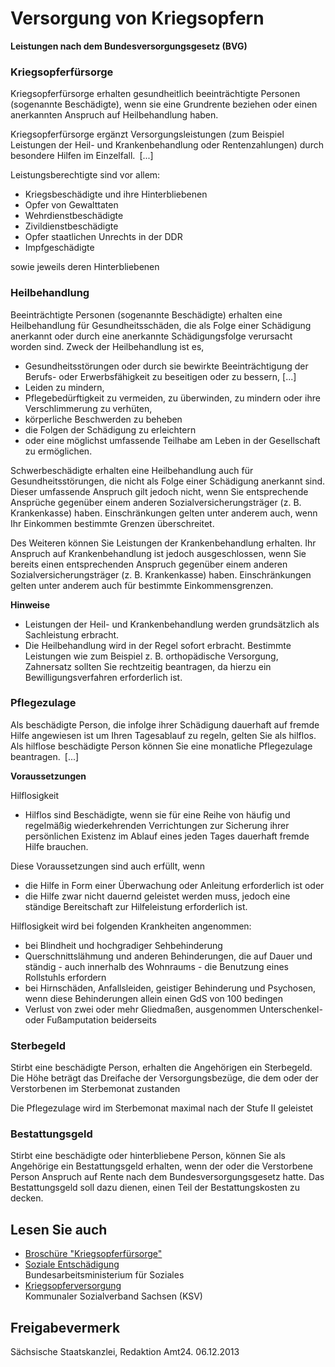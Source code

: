 # Versorgung von Kriegsopfern

**Leistungen nach dem Bundesversorgungsgesetz (BVG)**

### Kriegsopferfürsorge

Kriegsopferfürsorge erhalten gesundheitlich beeinträchtigte Personen (sogenannte Beschädigte), wenn sie eine Grundrente beziehen oder einen anerkannten Anspruch auf Heilbehandlung haben.

Kriegsopferfürsorge ergänzt Versorgungsleistungen (zum Beispiel Leistungen der Heil- und Krankenbehandlung oder Rentenzahlungen) durch besondere Hilfen im Einzelfall. [...]

Leistungsberechtigte sind vor allem:

* Kriegsbeschädigte und ihre Hinterbliebenen
* Opfer von Gewalttaten
* Wehrdienstbeschädigte
* Zivildienstbeschädigte
* Opfer staatlichen Unrechts in der DDR
* Impfgeschädigte

sowie jeweils deren Hinterbliebenen

### Heilbehandlung

Beeinträchtigte Personen (sogenannte Beschädigte) erhalten eine Heilbehandlung für Gesundheitsschäden, die als Folge einer Schädigung anerkannt oder durch eine anerkannte Schädigungsfolge verursacht worden sind. Zweck der Heilbehandlung ist es,

* Gesundheitsstörungen oder durch sie bewirkte Beeinträchtigung der Berufs- oder Erwerbsfähigkeit zu beseitigen oder zu bessern, [...]
* Leiden zu mindern,
* Pflegebedürftigkeit zu vermeiden, zu überwinden, zu mindern oder ihre Verschlimmerung zu verhüten,
* körperliche Beschwerden zu beheben
* die Folgen der Schädigung zu erleichtern
* oder eine möglichst umfassende Teilhabe am Leben in der Gesellschaft zu ermöglichen.

Schwerbeschädigte erhalten eine Heilbehandlung auch für Gesundheitsstörungen, die nicht als Folge einer Schädigung anerkannt sind. Dieser umfassende Anspruch gilt jedoch nicht, wenn Sie entsprechende Ansprüche gegenüber einem anderen Sozialversicherungsträger (z. B. Krankenkasse) haben. Einschränkungen gelten unter anderem auch, wenn Ihr Einkommen bestimmte Grenzen überschreitet.

Des Weiteren können Sie Leistungen der Krankenbehandlung erhalten. Ihr Anspruch auf Krankenbehandlung ist jedoch ausgeschlossen, wenn Sie bereits einen entsprechenden Anspruch gegenüber einem anderen Sozialversicherungsträger (z. B. Krankenkasse) haben. Einschränkungen gelten unter anderem auch für bestimmte Einkommensgrenzen.

**Hinweise**
  

* Leistungen der Heil- und Krankenbehandlung werden grundsätzlich als Sachleistung erbracht.
* Die Heilbehandlung wird in der Regel sofort erbracht. Bestimmte Leistungen wie zum Beispiel z. B. orthopädische Versorgung, Zahnersatz sollten Sie rechtzeitig beantragen, da hierzu ein Bewilligungsverfahren erforderlich ist.

### Pflegezulage

Als beschädigte Person, die infolge ihrer Schädigung dauerhaft auf fremde Hilfe angewiesen ist um Ihren Tagesablauf zu regeln, gelten Sie als hilflos. Als hilflose beschädigte Person können Sie eine monatliche Pflegezulage beantragen. [...]

**Voraussetzungen**

Hilflosigkeit

* Hilflos sind Beschädigte, wenn sie für eine Reihe von häufig und regelmäßig wiederkehrenden Verrichtungen zur Sicherung ihrer persönlichen Existenz im Ablauf eines jeden Tages dauerhaft fremde Hilfe brauchen.

Diese Voraussetzungen sind auch erfüllt, wenn

* die Hilfe in Form einer Überwachung oder Anleitung erforderlich ist oder
* die Hilfe zwar nicht dauernd geleistet werden muss, jedoch eine ständige Bereitschaft zur Hilfeleistung erforderlich ist.

Hilflosigkeit wird bei folgenden Krankheiten angenommen:

* bei Blindheit und hochgradiger Sehbehinderung
* Querschnittslähmung und anderen Behinderungen, die auf Dauer und ständig - auch innerhalb des Wohnraums - die Benutzung eines Rollstuhls erfordern
* bei Hirnschäden, Anfallsleiden, geistiger Behinderung und Psychosen, wenn diese Behinderungen allein einen GdS von 100 bedingen
* Verlust von zwei oder mehr Gliedmaßen, ausgenommen Unterschenkel- oder Fußamputation beiderseits

### Sterbegeld

Stirbt eine beschädigte Person, erhalten die Angehörigen ein Sterbegeld. Die Höhe beträgt das Dreifache der Versorgungsbezüge, die dem oder der Verstorbenen im Sterbemonat zustanden

Die Pflegezulage wird im Sterbemonat maximal nach der Stufe II geleistet

### Bestattungsgeld

Stirbt eine beschädigte oder hinterbliebene Person, können Sie als Angehörige ein Bestattungsgeld erhalten, wenn der oder die Verstorbene Person Anspruch auf Rente nach dem Bundesversorgungsgesetz hatte. Das Bestattungsgeld soll dazu dienen, einen Teil der Bestattungskosten zu decken.

## Lesen Sie auch

* [Broschüre "Kriegsopferfürsorge"](http://www.bmas.de/SharedDocs/Downloads/DE/PDF-Publikationen/a105-kriegsopferfuersorge-693.pdf?__blob=publicationFile "Broschüre Kriegsopferfürsorge (BMAS)")
* [Soziale Entschädigung](https://www.bmas.de/DE/Themen/Soziale-Sicherung/Soziale-Entschaedigung/soziale-entschaedigung.html "Soziale Entschädigung (BMAS)")   
  Bundesarbeitsministerium für Soziales
* [Kriegsopferversorgung](https://www.ksv-sachsen.de/soze/kriegsopfer "KSV: Kriegsopferversorgung")  
  Kommunaler Sozialverband Sachsen (KSV)

## Freigabevermerk

Sächsische Staatskanzlei, Redaktion Amt24. 06.12.2013
